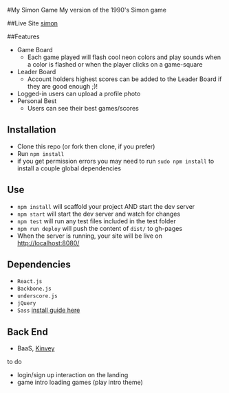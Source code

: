 #My Simon Game
  My version of the 1990's Simon game

##Live Site
[simon](simon-says.surge.sh)

##Features
  - Game Board  
    - Each game played will flash cool neon colors and play sounds when a color is flashed or when the player clicks on a game-square
  - Leader Board
    - Account holders highest scores can be added to the Leader Board if they are good enough ;)!
  - Logged-in users can upload a profile photo
  - Personal Best
    - Users can see their best games/scores

## Installation
- Clone this repo (or fork then clone, if you prefer)
- Run `npm install`
- if you get permission errors you may need to run `sudo npm install` to install a couple global dependencies

## Use
- `npm install` will scaffold your project AND start the dev server
- `npm start` will start the dev server and watch for changes
- `npm test` will run any test files included in the test folder
- `npm run deploy` will push the content of `dist/` to gh-pages
- When the server is running, your site will be live on [http://localhost:8080/](http://localhost:8080/)

## Dependencies
- `React.js`
- `Backbone.js`
- `underscore.js`
- `jQuery`
- `Sass` [install guide here](http://sass-lang.com/install)

## Back End
- BaaS, [Kinvey](https://www.kinvey.com)

to do
  - login/sign up interaction on the landing
  - game intro loading games (play intro theme)
